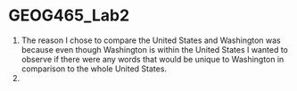 # GEOG465_Lab2
1. The reason I chose to compare the United States and Washington was because even though Washington is within the United States I wanted to observe if there were any words that would be unique to Washington in comparison to the whole United States.
2. 
